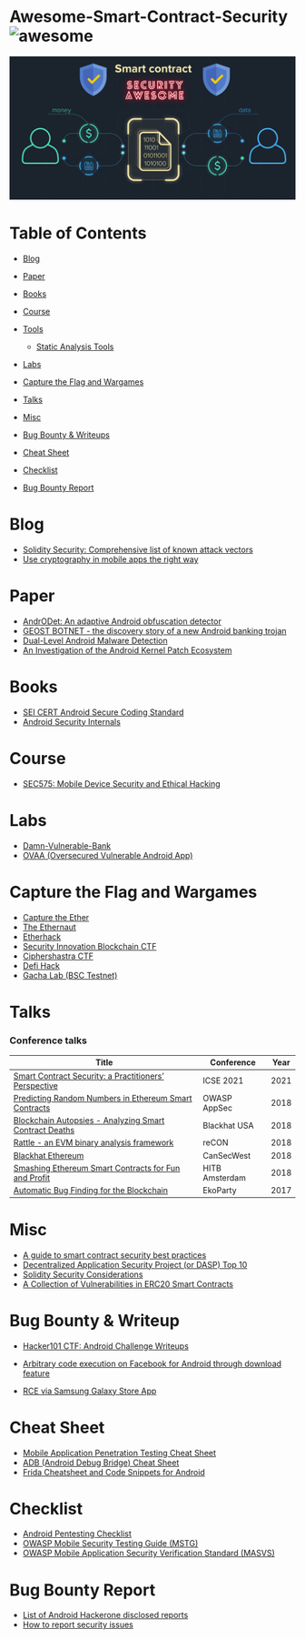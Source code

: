 # Awesome-Smart-Contract-Security ![awesome](https://awesome.re/badge.svg)
![Screenshot](img/SmartContract.png)

 


# Table of Contents
- [Blog](#blog)
- [Paper](#paper)
- [Books](#books)
- [Course](#course)
- [Tools](#tools)
  * [Static Analysis Tools](#Static-Analysis)

- [Labs](#labs)
- [Capture the Flag and Wargames](#capture-the-flag-and-wargames)
- [Talks](#talks)
- [Misc](#misc)
- [Bug Bounty & Writeups](#Bug-Bounty-&-Writeup)
- [Cheat Sheet](#Cheat-Sheet)
- [Checklist](#Checklist)
- [Bug Bounty Report](#Bug-Bounty-Report)

# Blog

* [Solidity Security: Comprehensive list of known attack vectors](https://blog.sigmaprime.io/solidity-security.html)
* [Use cryptography in mobile apps the right way](https://blog.oversecured.com/Use-cryptography-in-mobile-apps-the-right-way/)

# Paper
* [AndrODet: An adaptive Android obfuscation detector](https://arxiv.org/pdf/1910.06192.pdf)
* [GEOST BOTNET - the discovery story of a new Android banking trojan](http://public.avast.com/research/VB2019-Garcia-etal.pdf)
* [Dual-Level Android Malware Detection](https://www.mdpi.com/2073-8994/12/7/1128)
* [An Investigation of the Android Kernel Patch Ecosystem](https://www.usenix.org/conference/usenixsecurity21/presentation/zhang)
   
# Books

 * [SEI CERT Android Secure Coding Standard](https://www.securecoding.cert.org/confluence/display/android/Android+Secure+Coding+Standard)
 * [Android Security Internals](https://www.oreilly.com/library/view/android-security-internals/9781457185496/)

# Course

* [SEC575: Mobile Device Security and Ethical Hacking](https://www.sans.org/cyber-security-courses/mobile-device-security-ethical-hacking/)


# Labs

* [Damn-Vulnerable-Bank](https://github.com/rewanth1997/Damn-Vulnerable-Bank)  
* [OVAA (Oversecured Vulnerable Android App)](https://github.com/oversecured/ovaa)

# Capture the Flag and Wargames

* [Capture the Ether](https://capturetheether.com/)  
* [The Ethernaut](https://ethernaut.openzeppelin.com/)  
* [Etherhack](https://etherhack.positive.com/)  
* [Security Innovation Blockchain CTF](https://blockchain-ctf.securityinnovation.com/)  
* [Ciphershastra CTF](https://ciphershastra.com/)  
* [Defi Hack](https://www.defihack.xyz/)  
* [Gacha Lab (BSC Testnet)](https://gachalab.inspex.co/)
# Talks
  
### Conference talks

| Title | Conference | Year |
| --- | --- | --- |
|[Smart Contract Security: a Practitioners’ Perspective](https://conf.researchr.org/details/icse-2021/icse-2021-papers/12/Smart-Contract-Security-a-Practitioners-Perspective) | ICSE 2021 |2021|
| [Predicting Random Numbers in Ethereum Smart Contracts](https://schd.ws/hosted_files/appseccalifornia2018/00/AppSecCali%202018%20-%20Predicting%20Random%20Numbers%20in%20Ethereum%20Smart%20Contracts.pdf) | OWASP AppSec | 2018 |
| [Blockchain Autopsies - Analyzing Smart Contract Deaths](https://github.com/trailofbits/publications/tree/master/presentations/Blockchain%20Autopsies%20-%20Analyzing%20Smart%20Contract%20Deaths) | Blackhat USA | 2018 |
| [Rattle - an EVM binary analysis framework](https://www.trailofbits.com/presentations/rattle/) | reCON | 2018 |
| [Blackhat Ethereum](https://github.com/trailofbits/publications/blob/master/presentations/Blackhat%20Ethereum) | CanSecWest | 2018 |
| [Smashing Ethereum Smart Contracts for Fun and Profit](https://github.com/b-mueller/smashing-smart-contracts) | HITB Amsterdam | 2018 |
| [Automatic Bug Finding for the Blockchain](https://github.com/trailofbits/publications/blob/master/presentations/Automatic%20bugfinding%20for%20the%20blockchain) | EkoParty | 2017 |
# Misc

* [A guide to smart contract security best practices](https://github.com/ConsenSys/smart-contract-best-practices)    
* [Decentralized Application Security Project (or DASP) Top 10](https://www.dasp.co/)
* [Solidity Security Considerations](https://docs.soliditylang.org/en/latest/security-considerations.html)
* [A Collection of Vulnerabilities in ERC20 Smart Contracts](https://github.com/sec-bit/awesome-buggy-erc20-tokens)
# Bug Bounty & Writeup
* [Hacker101 CTF: Android Challenge Writeups](https://medium.com/bugbountywriteup/hacker101-ctf-android-challenge-writeups-f830a382c3ce)
* [Arbitrary code execution on Facebook for Android through download feature](https://medium.com/@dPhoeniixx/arbitrary-code-execution-on-facebook-for-android-through-download-feature-fb6826e33e0f)

* [RCE via Samsung Galaxy Store App](https://labs.f-secure.com/blog/samsung-s20-rce-via-samsung-galaxy-store-app/)

# Cheat Sheet 
* [Mobile Application Penetration Testing Cheat Sheet](https://github.com/sh4hin/MobileApp-Pentest-Cheatsheet)
* [ADB (Android Debug Bridge) Cheat Sheet](https://www.mobileqaengineer.com/blog/2020/2/4/adb-android-debug-bridge-cheat-sheet)
* [Frida Cheatsheet and Code Snippets for Android](https://erev0s.com/blog/frida-code-snippets-for-android/)

# Checklist
* [Android Pentesting Checklist](https://mobexler.com/checklist.htm#android)
* [OWASP Mobile Security Testing Guide (MSTG)](https://github.com/OWASP/owasp-mstg/tree/master/Checklists)
* [OWASP Mobile Application Security Verification Standard (MASVS)](https://github.com/OWASP/owasp-masvs)

# Bug Bounty Report 
* [List of Android Hackerone disclosed reports](https://github.com/B3nac/Android-Reports-and-Resources)
* [How to report security issues](https://source.android.com/security/overview/updates-resources#report-issues)
